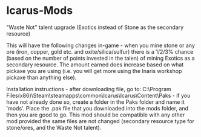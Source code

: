 # Icarus-Mods
"Waste Not" talent upgrade (Exotics instead of Stone as the secondary resource)

This will have the following changes in-game - when you mine stone or any ore (iron, copper, gold etc. and oxite/silica/sulfur) there is a 1/2/3% chance (based on the number of points invested in the talen) of mining Exotics as a secondary resource. The amount earned does increase based on what pickaxe you are using (i.e. you will get more using the Inaris workshop pickaxe than anything else).

Installation instructions - after downloading file, go to:
C:\Program Files(x86)\Steam\steamapps\common\Icarus\Icarus\Content\Paks - if you have not already done so, create a folder in the Paks folder and name it 'mods'.
Place the .pak file that you downloaded into the mods folder, and then you are good to go. This mod should be compatible with any other mod provided the same files are not changed
(secondary resource type for stone/ores, and the Waste Not talent).
